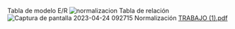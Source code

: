 Tabla de modelo E/R
![normalizacion](https://user-images.githubusercontent.com/118363138/234532750-470c9419-51dd-4ebe-be3d-accf81249511.jpg)
Tabla de relación 
![Captura de pantalla 2023-04-24 092715](https://user-images.githubusercontent.com/118363138/233928011-1aaa831b-d2bf-44ed-ac7c-6fa8d83c0c35.jpg)
Normalización
[TRABAJO (1).pdf](https://github.com/ddrojovillalba/ProyectoIntegrador/files/11331213/TRABAJO.1.pdf)
